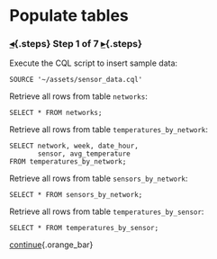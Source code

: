 <div class="top">

# Populate tables
### [◂](command:katapod.loadPage?step2){.steps} Step 1 of 7 [▸](command:katapod.loadPage?step4){.steps}
</div>

Execute the CQL script to insert sample data:
```
SOURCE '~/assets/sensor_data.cql'
```

Retrieve all rows from table `networks`:
```
SELECT * FROM networks;        
```

Retrieve all rows from table `temperatures_by_network`:
```
SELECT network, week, date_hour, 
       sensor, avg_temperature 
FROM temperatures_by_network;
```

Retrieve all rows from table `sensors_by_network`:
```
SELECT * FROM sensors_by_network;                    
```

Retrieve all rows from table `temperatures_by_sensor`:
```
SELECT * FROM temperatures_by_sensor; 
```

[continue](command:katapod.loadPage?step4){.orange_bar}